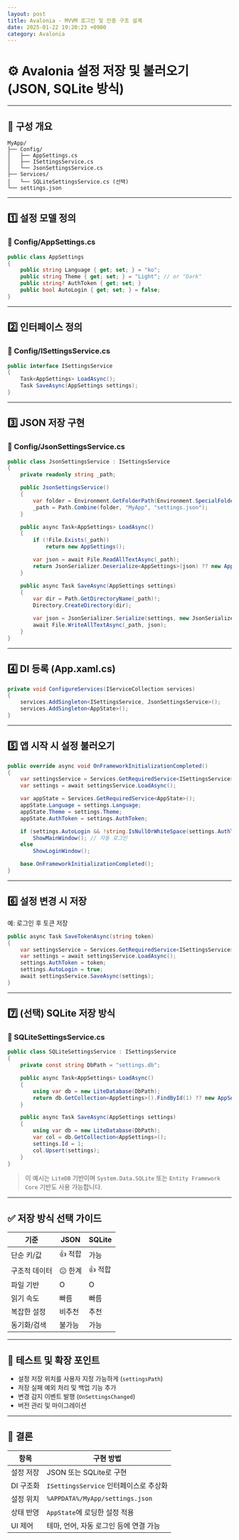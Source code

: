 ```yaml
---
layout: post
title: Avalonia - MVVM 로그인 및 인증 구조 설계
date: 2025-01-22 19:20:23 +0900
category: Avalonia
---
```

# ⚙️ Avalonia 설정 저장 및 불러오기 (JSON, SQLite 방식)

---

## 🧱 구성 개요

```
MyApp/
├── Config/
│   ├── AppSettings.cs
│   ├── ISettingsService.cs
│   └── JsonSettingsService.cs
├── Services/
│   └── SQLiteSettingsService.cs (선택)
└── settings.json
```

---

## 1️⃣ 설정 모델 정의

### 📄 Config/AppSettings.cs

```csharp
public class AppSettings
{
    public string Language { get; set; } = "ko";
    public string Theme { get; set; } = "Light"; // or "Dark"
    public string? AuthToken { get; set; }
    public bool AutoLogin { get; set; } = false;
}
```

---

## 2️⃣ 인터페이스 정의

### 📄 Config/ISettingsService.cs

```csharp
public interface ISettingsService
{
    Task<AppSettings> LoadAsync();
    Task SaveAsync(AppSettings settings);
}
```

---

## 3️⃣ JSON 저장 구현

### 📄 Config/JsonSettingsService.cs

```csharp
public class JsonSettingsService : ISettingsService
{
    private readonly string _path;

    public JsonSettingsService()
    {
        var folder = Environment.GetFolderPath(Environment.SpecialFolder.ApplicationData);
        _path = Path.Combine(folder, "MyApp", "settings.json");
    }

    public async Task<AppSettings> LoadAsync()
    {
        if (!File.Exists(_path))
            return new AppSettings();

        var json = await File.ReadAllTextAsync(_path);
        return JsonSerializer.Deserialize<AppSettings>(json) ?? new AppSettings();
    }

    public async Task SaveAsync(AppSettings settings)
    {
        var dir = Path.GetDirectoryName(_path)!;
        Directory.CreateDirectory(dir);

        var json = JsonSerializer.Serialize(settings, new JsonSerializerOptions { WriteIndented = true });
        await File.WriteAllTextAsync(_path, json);
    }
}
```

---

## 4️⃣ DI 등록 (App.xaml.cs)

```csharp
private void ConfigureServices(IServiceCollection services)
{
    services.AddSingleton<ISettingsService, JsonSettingsService>();
    services.AddSingleton<AppState>();
}
```

---

## 5️⃣ 앱 시작 시 설정 불러오기

```csharp
public override async void OnFrameworkInitializationCompleted()
{
    var settingsService = Services.GetRequiredService<ISettingsService>();
    var settings = await settingsService.LoadAsync();

    var appState = Services.GetRequiredService<AppState>();
    appState.Language = settings.Language;
    appState.Theme = settings.Theme;
    appState.AuthToken = settings.AuthToken;

    if (settings.AutoLogin && !string.IsNullOrWhiteSpace(settings.AuthToken))
        ShowMainWindow(); // 자동 로그인
    else
        ShowLoginWindow();

    base.OnFrameworkInitializationCompleted();
}
```

---

## 6️⃣ 설정 변경 시 저장

예: 로그인 후 토큰 저장

```csharp
public async Task SaveTokenAsync(string token)
{
    var settingsService = Services.GetRequiredService<ISettingsService>();
    var settings = await settingsService.LoadAsync();
    settings.AuthToken = token;
    settings.AutoLogin = true;
    await settingsService.SaveAsync(settings);
}
```

---

## 7️⃣ (선택) SQLite 저장 방식

### 📄 SQLiteSettingsService.cs

```csharp
public class SQLiteSettingsService : ISettingsService
{
    private const string DbPath = "settings.db";

    public async Task<AppSettings> LoadAsync()
    {
        using var db = new LiteDatabase(DbPath);
        return db.GetCollection<AppSettings>().FindById(1) ?? new AppSettings();
    }

    public async Task SaveAsync(AppSettings settings)
    {
        using var db = new LiteDatabase(DbPath);
        var col = db.GetCollection<AppSettings>();
        settings.Id = 1;
        col.Upsert(settings);
    }
}
```

> 이 예시는 `LiteDB` 기반이며 `System.Data.SQLite` 또는 `Entity Framework Core` 기반도 사용 가능합니다.

---

## ✅ 저장 방식 선택 가이드

| 기준 | JSON | SQLite |
|------|------|--------|
| 단순 키/값 | 👍 적합 | 가능 |
| 구조적 데이터 | 😐 한계 | 👍 적합 |
| 파일 기반 | O | O |
| 읽기 속도 | 빠름 | 빠름 |
| 복잡한 설정 | 비추천 | 추천 |
| 동기화/검색 | 불가능 | 가능 |

---

## 🧪 테스트 및 확장 포인트

- 설정 저장 위치를 사용자 지정 가능하게 (`settingsPath`)
- 저장 실패 예외 처리 및 백업 기능 추가
- 변경 감지 이벤트 발행 (`OnSettingsChanged`)
- 버전 관리 및 마이그레이션

---

## 📘 결론

| 항목 | 구현 방법 |
|------|-----------|
| 설정 저장 | JSON 또는 SQLite로 구현 |
| DI 구조화 | `ISettingsService` 인터페이스로 추상화 |
| 설정 위치 | `%APPDATA%/MyApp/settings.json` |
| 상태 반영 | `AppState`에 로딩한 설정 적용 |
| UI 제어 | 테마, 언어, 자동 로그인 등에 연결 가능 |
